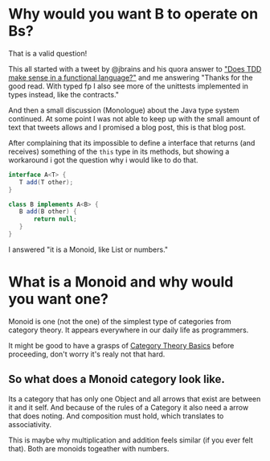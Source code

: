 # Why would you want B to operate on Bs?

That is a valid question!

This all started with a tweet by @jbrains and his quora answer to ["Does TDD
 make sense in a functional language?"](https://www.quora.com/Does-TDD-make-sense-in-a-functional-language/answer/J-B-Rainsberger)
 and me answering "Thanks for the good read. With typed fp I also see more of the unittests implemented in types instead, like the contracts."
 
 And then a small discussion (Monologue) about the Java type system continued. At some point I was not able to keep up with the small amount of text that tweets allows and I promised a blog post, this is that blog post.

 After complaining that its impossible to define a interface that returns (and receives) something of the `this` type in its methods, but showing a workaround i got the question why i would like to do that.

 ```java
 interface A<T> {
    T add(T other);
 }
 
 class B implements A<B> {
    B add(B other) {
        return null;
    }
 }
 ```

 I answered "it is a Monoid, like List or numbers."

# What is a Monoid and why would you want one?

Monoid is one (not the one) of the simplest type of categories from category theory. It appears everywhere in our daily life as programmers.

It might be good to have a grasps of [Category Theory Basics](../wiki/category-theory-basics.md) before proceeding, don't worry it's realy not that hard.


## So what does a Monoid category look like.

Its a category that has only one Object and all arrows that exist are between it and it self. And because of the rules of a Category it also need a arrow that does noting. And composition must hold, which translates to associativity.

This is maybe why multiplication and addition feels similar (if you ever felt that). Both are monoids togeather with numbers.